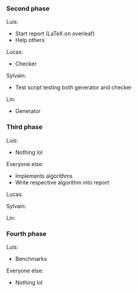 ### Second phase

Luis:
* Start report (LaTeX on overleaf)
* Help others

Lucas:
* Checker

Sylvain:
* Test script testing both generator and checker

Lin:
* Generator

### Third phase

Luis:
* Nothing lol

Everyone else:
* Implements algorithms
* Write respective algorithm into report

Lucas:

Sylvain:

Lin:

### Fourth phase

Luis:
* Benchmarks

Everyone else:
* Nothing lol
